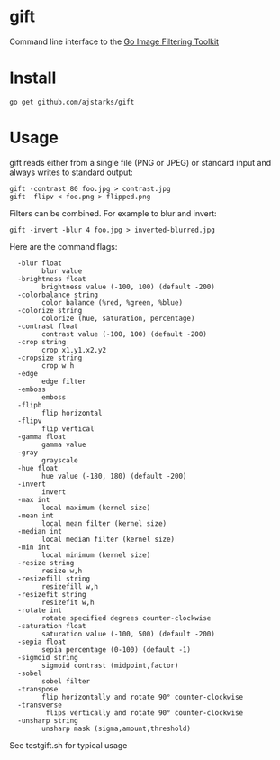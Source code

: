 gift
====

Command line interface to the [Go Image Filtering Toolkit](https://github.com/disintegration/gift)

Install
===

    go get github.com/ajstarks/gift
    
Usage
===

gift reads either from a single file (PNG or JPEG) or standard input and always writes to standard output:

    gift -contrast 80 foo.jpg > contrast.jpg
    gift -flipv < foo.png > flipped.png
    
Filters can be combined.  For example to blur and invert:

    gift -invert -blur 4 foo.jpg > inverted-blurred.jpg
		
Here are the command flags:
```
  -blur float
    	blur value
  -brightness float
    	brightness value (-100, 100) (default -200)
  -colorbalance string
    	color balance (%red, %green, %blue)
  -colorize string
    	colorize (hue, saturation, percentage)
  -contrast float
    	contrast value (-100, 100) (default -200)
  -crop string
    	crop x1,y1,x2,y2
  -cropsize string
    	crop w h
  -edge
    	edge filter
  -emboss
    	emboss
  -fliph
    	flip horizontal
  -flipv
    	flip vertical
  -gamma float
    	gamma value
  -gray
    	grayscale
  -hue float
    	hue value (-180, 180) (default -200)
  -invert
    	invert
  -max int
    	local maximum (kernel size)
  -mean int
    	local mean filter (kernel size)
  -median int
    	local median filter (kernel size)
  -min int
    	local minimum (kernel size)
  -resize string
    	resize w,h
  -resizefill string
    	resizefill w,h
  -resizefit string
    	resizefit w,h
  -rotate int
    	rotate specified degrees counter-clockwise
  -saturation float
    	saturation value (-100, 500) (default -200)
  -sepia float
    	sepia percentage (0-100) (default -1)
  -sigmoid string
    	sigmoid contrast (midpoint,factor)
  -sobel
    	sobel filter
  -transpose
    	flip horizontally and rotate 90° counter-clockwise
  -transverse
    	 flips vertically and rotate 90° counter-clockwise
  -unsharp string
    	unsharp mask (sigma,amount,threshold)
```

See testgift.sh for typical usage
